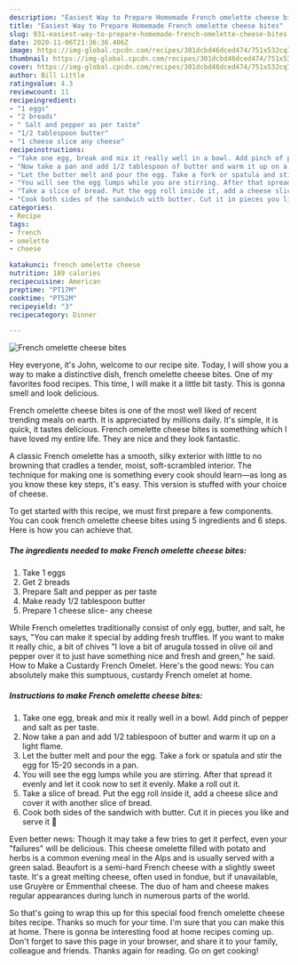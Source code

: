 ```yaml
---
description: "Easiest Way to Prepare Homemade French omelette cheese bites"
title: "Easiest Way to Prepare Homemade French omelette cheese bites"
slug: 931-easiest-way-to-prepare-homemade-french-omelette-cheese-bites
date: 2020-11-06T21:36:36.406Z
image: https://img-global.cpcdn.com/recipes/301dcbd46dced474/751x532cq70/french-omelette-cheese-bites-recipe-main-photo.jpg
thumbnail: https://img-global.cpcdn.com/recipes/301dcbd46dced474/751x532cq70/french-omelette-cheese-bites-recipe-main-photo.jpg
cover: https://img-global.cpcdn.com/recipes/301dcbd46dced474/751x532cq70/french-omelette-cheese-bites-recipe-main-photo.jpg
author: Bill Little
ratingvalue: 4.3
reviewcount: 11
recipeingredient:
- "1 eggs"
- "2 breads"
- " Salt and pepper as per taste"
- "1/2 tablespoon butter"
- "1 cheese slice any cheese"
recipeinstructions:
- "Take one egg, break and mix it really well in a bowl. Add pinch of pepper and salt as per taste."
- "Now take a pan and add 1/2 tablespoon of butter and warm it up on a light flame."
- "Let the butter melt and pour the egg. Take a fork or spatula and stir the egg for 15-20 seconds in a pan."
- "You will see the egg lumps while you are stirring. After that spread it evenly and let it cook now to set it evenly. Make a roll out it."
- "Take a slice of bread. Put the egg roll inside it, add a cheese slice and cover it with another slice of bread."
- "Cook both sides of the sandwich with butter. Cut it in pieces you like and serve it 🙂"
categories:
- Recipe
tags:
- french
- omelette
- cheese

katakunci: french omelette cheese 
nutrition: 189 calories
recipecuisine: American
preptime: "PT17M"
cooktime: "PT52M"
recipeyield: "3"
recipecategory: Dinner

---
```



![French omelette cheese bites](https://img-global.cpcdn.com/recipes/301dcbd46dced474/751x532cq70/french-omelette-cheese-bites-recipe-main-photo.jpg)

Hey everyone, it's John, welcome to our recipe site. Today, I will show you a way to make a distinctive dish, french omelette cheese bites. One of my favorites food recipes. This time, I will make it a little bit tasty. This is gonna smell and look delicious.

French omelette cheese bites is one of the most well liked of recent trending meals on earth. It is appreciated by millions daily. It's simple, it is quick, it tastes delicious. French omelette cheese bites is something which I have loved my entire life. They are nice and they look fantastic.

A classic French omelette has a smooth, silky exterior with little to no browning that cradles a tender, moist, soft-scrambled interior. The technique for making one is something every cook should learn—as long as you know these key steps, it&#39;s easy. This version is stuffed with your choice of cheese.


To get started with this recipe, we must first prepare a few components. You can cook french omelette cheese bites using 5 ingredients and 6 steps. Here is how you can achieve that.

<!--inarticleads1-->

##### The ingredients needed to make French omelette cheese bites:

1. Take 1 eggs
1. Get 2 breads
1. Prepare  Salt and pepper as per taste
1. Make ready 1/2 tablespoon butter
1. Prepare 1 cheese slice- any cheese


While French omelettes traditionally consist of only egg, butter, and salt, he says, &#34;You can make it special by adding fresh truffles. If you want to make it really chic, a bit of chives &#34;I love a bit of arugula tossed in olive oil and pepper over it to just have something nice and fresh and green,&#34; he said. How to Make a Custardy French Omelet. Here&#39;s the good news: You can absolutely make this sumptuous, custardy French omelet at home. 

<!--inarticleads2-->

##### Instructions to make French omelette cheese bites:

1. Take one egg, break and mix it really well in a bowl. Add pinch of pepper and salt as per taste.
1. Now take a pan and add 1/2 tablespoon of butter and warm it up on a light flame.
1. Let the butter melt and pour the egg. Take a fork or spatula and stir the egg for 15-20 seconds in a pan.
1. You will see the egg lumps while you are stirring. After that spread it evenly and let it cook now to set it evenly. Make a roll out it.
1. Take a slice of bread. Put the egg roll inside it, add a cheese slice and cover it with another slice of bread.
1. Cook both sides of the sandwich with butter. Cut it in pieces you like and serve it 🙂


Even better news: Though it may take a few tries to get it perfect, even your &#34;failures&#34; will be delicious. This cheese omelette filled with potato and herbs is a common evening meal in the Alps and is usually served with a green salad. Beaufort is a semi-hard French cheese with a slightly sweet taste. It&#39;s a great melting cheese, often used in fondue, but if unavailable, use Gruyère or Emmenthal cheese. The duo of ham and cheese makes regular appearances during lunch in numerous parts of the world. 

So that's going to wrap this up for this special food french omelette cheese bites recipe. Thanks so much for your time. I'm sure that you can make this at home. There is gonna be interesting food at home recipes coming up. Don't forget to save this page in your browser, and share it to your family, colleague and friends. Thanks again for reading. Go on get cooking!
